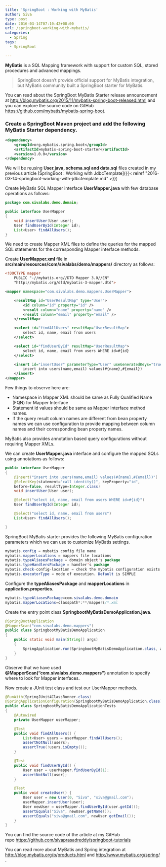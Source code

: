 ```yaml
---
title: 'SpringBoot : Working with MyBatis'
author: Siva
type: post
date: 2016-03-14T07:10:42+00:00
url: /springboot-working-with-mybatis/
categories:
  - Spring
tags:
  - SpringBoot

---
```

**MyBatis** is a SQL Mapping framework with support for custom SQL, stored procedures and advanced mappings.

> SpringBoot doesn’t provide official support for MyBatis integration, but MyBatis community built a SpringBoot starter for MyBatis.

You can read about the SpringBoot MyBatis Starter release announcement at <http://blog.mybatis.org/2015/11/mybatis-spring-boot-released.html> and you can explore the source code on GitHub <https://github.com/mybatis/mybatis-spring-boot>.

### Create a SpringBoot Maven project and add the following MyBatis Starter dependency.


```xml
<dependency>
    <groupId>org.mybatis.spring.boot</groupId>
    <artifactId>mybatis-spring-boot-starter</artifactId>
    <version>1.0.0</version>
</dependency>
```

We will be reusing **User.java, schema.sql and data.sql** files created in my previous article [SpringBoot : Working with JdbcTemplate]({{< relref "2016-03-14-springboot-working-with-jdbctemplate.md" >}})

Create MyBatis SQL Mapper interface **UserMapper.java** with few database operations as follows:

```java
package com.sivalabs.demo.domain;

public interface UserMapper
{
    void insertUser(User user);
    User findUserById(Integer id);
    List<User> findAllUsers();
}
```

We need to create Mapper XML files to define the queries for the mapped SQL statements for the corresponding Mapper interface methods.

Create **UserMapper.xml** file in **src/main/resources/com/sivalabs/demo/mappers/** directory as follows:

```xml
<!DOCTYPE mapper
    PUBLIC "-//mybatis.org//DTD Mapper 3.0//EN"
    "http://mybatis.org/dtd/mybatis-3-mapper.dtd">

<mapper namespace="com.sivalabs.demo.mappers.UserMapper">

    <resultMap id="UserResultMap" type="User">
        <id column="id" property="id" />
        <result column="name" property="name" />
        <result column="email" property="email" />
    </resultMap>

    <select id="findAllUsers" resultMap="UserResultMap">
        select id, name, email from users
    </select>

    <select id="findUserById" resultMap="UserResultMap">
        select id, name, email from users WHERE id=#{id}
    </select>

    <insert id="insertUser" parameterType="User" useGeneratedKeys="true" keyProperty="id">
        insert into users(name,email) values(#{name},#{email})
    </insert>
</mapper>
```

Few things to observe here are:

  * Namespace in Mapper XML should be same as Fully Qualified Name (FQN) for Mapper Interface
  * Statement id values should be same as Mapper Interface method names.
  * If the query result column names are different from bean property names we can use <resultMap> configuration to provide mapping between column names and their corresponding bean property names.&nbsp;

MyBatis also provides annotation based query configurations without requiring Mapper XMLs.
  
We can create **UserMapper.java** interface and configure the mapped SQLs using annotations as follows:

```java
public interface UserMapper
{
    @Insert("insert into users(name,email) values(#{name},#{email})")
    @SelectKey(statement="call identity()", keyProperty="id",
    before=false, resultType=Integer.class)
    void insertUser(User user);

    @Select("select id, name, email from users WHERE id=#{id}")
    User findUserById(Integer id);

    @Select("select id, name, email from users")
    List<User> findAllUsers();

}
```

SpringBoot MyBatis starter provides the following MyBatis configuration parameters which we can use to customize MyBatis settings.

```java
mybatis.config = mybatis config file name
mybatis.mapperLocations = mappers file locations
mybatis.typeAliasesPackage = domain object's package
mybatis.typeHandlersPackage = handler's package
mybatis.check-config-location = check the mybatis configuration exists
mybatis.executorType = mode of execution. Default is SIMPLE
```

Configure the **typeAliasesPackage** and **mapperLocations** in **application.properties**.

```java
mybatis.typeAliasesPackage=com.sivalabs.demo.domain
mybatis.mapperLocations=classpath*:**/mappers/*.xml
```

Create the entry point class **SpringbootMyBatisDemoApplication.java**.

```java
@SpringBootApplication
@MapperScan("com.sivalabs.demo.mappers")
public class SpringbootMyBatisDemoApplication
{
    public static void main(String[] args)
    {
        SpringApplication.run(SpringbootMyBatisDemoApplication.class, args);
    }
}
```

Observe that we have used **@MapperScan(&#8220;com.sivalabs.demo.mappers&#8221;)** annotation to specify where to look for Mapper interfaces.

Now create a JUnit test class and test our UserMapper methods.

```java
@RunWith(SpringJUnit4ClassRunner.class)
@SpringApplicationConfiguration(SpringbootMyBatisDemoApplication.class)
public class SpringbootMyBatisDemoApplicationTests
{
    @Autowired
    private UserMapper userMapper;

    @Test
    public void findAllUsers() {
        List<User> users = userMapper.findAllUsers();
        assertNotNull(users);
        assertTrue(!users.isEmpty());
    }

    @Test
    public void findUserById() {
        User user = userMapper.findUserById(1);
        assertNotNull(user);
    }

    @Test
    public void createUser() {
        User user = new User(0, "Siva", "siva@gmail.com");
        userMapper.insertUser(user);
        User newUser = userMapper.findUserById(user.getId());
        assertEquals("Siva", newUser.getName());
        assertEquals("siva@gmail.com", newUser.getEmail());
    }
}
```

You can find the source code of the article at my GitHub repo&nbsp;<https://github.com/sivaprasadreddy/springboot-tutorials>

You can read more about MyBatis and Spring integration at <http://blog.mybatis.org/p/products.html>&nbsp;and&nbsp;<http://www.mybatis.org/spring/>.
